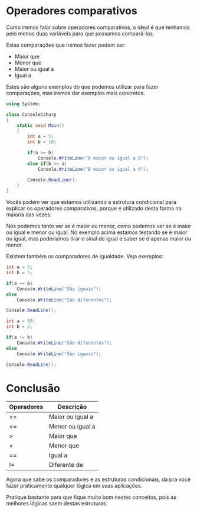 # Operadores comparativos

Como iremos falar sobre operadores comparativos, o ideal é que tenhamos pelo menos duas variáveis para que possamos compará-las.

Estas comparações que iremos fazer podem ser:

* Maior que
* Menor que
* Maior ou igual a
* Igual a

Estes são alguns exemplos do que podemos utilizar para fazer comparações, mas iremos dar exemplos mais concretos.

```C#
using System;

class ConsoleCsharp
{
    static void Main()
    {
        int a = 5;
        int b = 10;

        if(a >= b)
            Console.WriteLine("A maior ou igual a B");
        else if(b >= a)
            Console.WriteLine("B maior ou igual a A");

        Console.ReadLine();
    }
}
```

Vocês podem ver que estamos utilizando a estrutura condicional para explicar os operadores comparativos, porque é utilizado desta forma na maioria das vezes.

Nós podemos tanto ver se é maior ou menor, como podemos ver se é maior ou igual e menor ou igual. No exemplo acima estamos testando se é maior ou igual, mas poderiamos tirar o sinal de igual e saber se é apenas maior ou menor.

Existem também os comparadores de igualdade. Veja exemplos:

```C#
int a = 5;
int b = 5;

if(a == b)
    Console.WriteLine("São iguais");
else
    Console.WriteLine("São diferentes");

Console.ReadLine();
```

```C#
int a = 50;
int b = 2;

if(a != b)
    Console.WriteLine("São diferentes");
else
    Console.WriteLine("São iguais");

Console.ReadLine();
```

# Conclusão

Operadores | Descrição
---------------- | -------------
\>= | Maior ou igual a
<= | Menor ou igual a
\> | Maior que
< | Menor que
== | Igual a
!= | Diferente de

Agora que sabe os comparadores e as estruturas condicionais, da pra você fazer praticamente qualquer lógica em suas aplicações.

Pratique bastante para que fique muito bom nestes conceitos, pois as melhores lógicas saem destas estruturas.